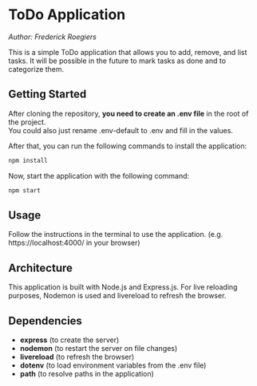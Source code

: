 # ToDo Application

*Author: Frederick Roegiers*

This is a simple ToDo application that allows you to add, remove, and list tasks.
It will be possible in the future to mark tasks as done and to categorize them.

## Getting Started

After cloning the repository, **you need to create an .env file** in the root of the project.  
You could also just rename .env-default to .env and fill in the values.

After that, you can run the following commands to install the application:

```bash
npm install
```

Now, start the application with the following command:

```bash
npm start
```

## Usage

Follow the instructions in the terminal to use the application.
(e.g. https://localhost:4000/ in your browser)

## Architecture

This application is built with Node.js and Express.js.
For live reloading purposes, Nodemon is used and livereload to refresh the browser.

## Dependencies

- **express** (to create the server)
- **nodemon** (to restart the server on file changes)
- **livereload** (to refresh the browser)
- **dotenv** (to load environment variables from the .env file)
- **path** (to resolve paths in the application)